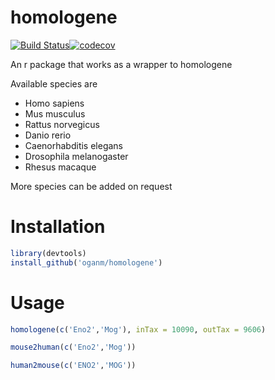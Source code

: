 # homologene
[![Build Status](https://travis-ci.org/oganm/homologene.svg?branch=master)](https://travis-ci.org/oganm/homologene)[![codecov](https://codecov.io/gh/oganm/homologene/branch/master/graph/badge.svg)](https://codecov.io/gh/oganm/homologene)

An r package that works as a wrapper to homologene

Available species are
* Homo sapiens
* Mus musculus
* Rattus norvegicus
* Danio rerio
* Caenorhabditis elegans
* Drosophila melanogaster
* Rhesus macaque

More species can be added on request

Installation
============
```r
library(devtools)
install_github('oganm/homologene')
```

Usage
===========
```r
homologene(c('Eno2','Mog'), inTax = 10090, outTax = 9606)

mouse2human(c('Eno2','Mog'))

human2mouse(c('ENO2','MOG'))
```
